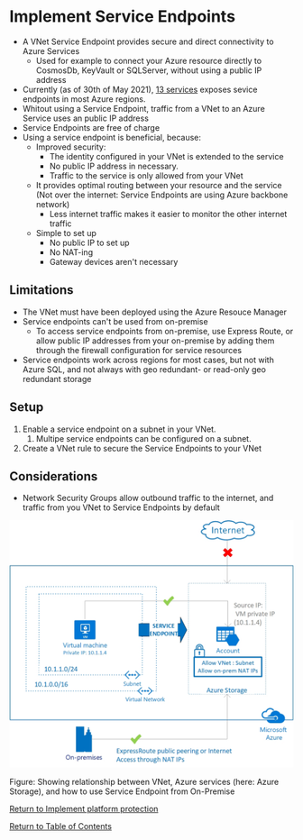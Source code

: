 # Implement Service Endpoints

* A VNet Service Endpoint provides secure and direct connectivity to Azure Services
   * Used for example to connect your Azure resource directly to CosmosDb, KeyVault or SQLServer, without using a public IP address
* Currently (as of 30th of May 2021), [13 services](https://docs.microsoft.com/en-us/azure/virtual-network/virtual-network-service-endpoints-overview) exposes sevice endpoints in most Azure regions.
* Whitout using a Service Endpoint, traffic from a VNet to an Azure Service uses an public IP address 
* Service Endpoints are free of charge
* Using a service endpoint is beneficial, because:
   * Improved security: 
      * The identity configured in your VNet is extended to the service
      * No public IP address in necessary.
      * Traffic to the service is only allowed from your VNet
   * It provides optimal routing between your resource and the service (Not over the internet: Service Endpoints are using Azure backbone network)
      * Less internet traffic makes it easier to monitor the other internet traffic
   * Simple to set up
      * No public IP to set up 
      * No NAT-ing
      * Gateway devices aren't necessary

## Limitations

* The VNet must have been deployed using the Azure Resouce Manager
* Service endpoints can't be used from on-premise
   * To access service endpoints from on-premise, use Express Route, or allow public IP addresses from your on-premise by adding them through the firewall configuration for service resources
* Service endpoints work across regions for most cases, but not with Azure SQL, and not always with geo redundant- or read-only geo redundant storage

## Setup

1. Enable a service endpoint on a subnet in your VNet.
   1. Multipe service endpoints can be configured on a subnet.
1. Create a VNet rule to secure the Service Endpoints to your VNet

## Considerations

* Network Security Groups allow outbound traffic to the internet, and traffic from you VNet to Service Endpoints by default

![VNet service endpoint overview](img/VNetServiceEndpointOverview.png)

Figure: Showing relationship between VNet, Azure services (here: Azure Storage), and how to use Service Endpoint from On-Premise

[Return to Implement platform protection](README.md)

[Return to Table of Contents](../README.md)